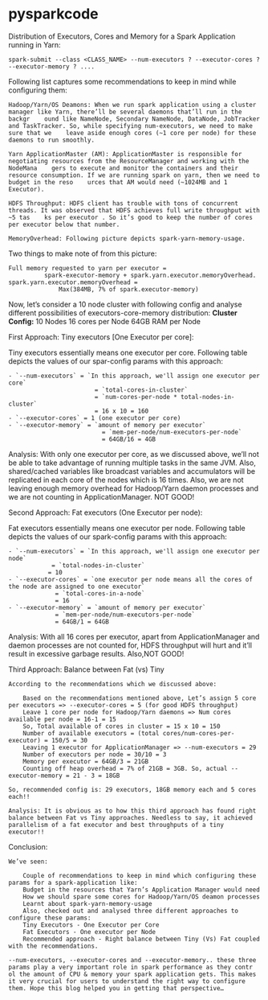 # pysparkcode

Distribution of Executors, Cores and Memory for a Spark Application running in Yarn:

	spark-submit --class <CLASS_NAME> --num-executors ? --executor-cores ? --executor-memory ? ....


Following list captures some recommendations to keep in mind while configuring them:

    Hadoop/Yarn/OS Deamons: When we run spark application using a cluster manager like Yarn, there’ll be several daemons that’ll run in the backgr    ound like NameNode, Secondary NameNode, DataNode, JobTracker and TaskTracker. So, while specifying num-executors, we need to make sure that we    leave aside enough cores (~1 core per node) for these daemons to run smoothly.

    Yarn ApplicationMaster (AM): ApplicationMaster is responsible for negotiating resources from the ResourceManager and working with the NodeMana    gers to execute and monitor the containers and their resource consumption. If we are running spark on yarn, then we need to budget in the reso    urces that AM would need (~1024MB and 1 Executor).

    HDFS Throughput: HDFS client has trouble with tons of concurrent threads. It was observed that HDFS achieves full write throughput with ~5 tas    ks per executor . So it’s good to keep the number of cores per executor below that number.

    MemoryOverhead: Following picture depicts spark-yarn-memory-usage. 

Two things to make note of from this picture:

	Full memory requested to yarn per executor =
        	  spark-executor-memory + spark.yarn.executor.memoryOverhead.
 	spark.yarn.executor.memoryOverhead = 
                  Max(384MB, 7% of spark.executor-memory)

Now, let’s consider a 10 node cluster with following config and analyse different possibilities of executors-core-memory distribution:
	**Cluster Config:**
		10 Nodes
		16 cores per Node
		64GB RAM per Node

First Approach: Tiny executors [One Executor per core]:

Tiny executors essentially means one executor per core. Following table depicts the values of our spar-config params with this approach:

	- `--num-executors` = `In this approach, we'll assign one executor per core`
                    	    = `total-cores-in-cluster`
                            = `num-cores-per-node * total-nodes-in-cluster` 
                            = 16 x 10 = 160
	- `--executor-cores` = 1 (one executor per core)
	- `--executor-memory` = `amount of memory per executor`
                              = `mem-per-node/num-executors-per-node`
                              = 64GB/16 = 4GB

Analysis: With only one executor per core, as we discussed above, we’ll not be able to take advantage of running multiple tasks in the same JVM. Also, shared/cached variables like broadcast variables and accumulators will be replicated in each core of the nodes which is 16 times. Also, we are not leaving enough memory overhead for Hadoop/Yarn daemon processes and we are not counting in ApplicationManager. NOT GOOD!


Second Approach: Fat executors (One Executor per node):

Fat executors essentially means one executor per node. Following table depicts the values of our spark-config params with this approach:

	- `--num-executors` = `In this approach, we'll assign one executor per node`
			    = `total-nodes-in-cluster`
			   = 10
	- `--executor-cores` = `one executor per node means all the cores of the node are assigned to one executor`
			     = `total-cores-in-a-node`
			     = 16
	- `--executor-memory` = `amount of memory per executor`
			     = `mem-per-node/num-executors-per-node`
			     = 64GB/1 = 64GB


Analysis: With all 16 cores per executor, apart from ApplicationManager and daemon processes are not counted for, HDFS throughput will hurt and it’ll result in excessive garbage results. Also,NOT GOOD!

Third Approach: Balance between Fat (vs) Tiny

	According to the recommendations which we discussed above:

	    Based on the recommendations mentioned above, Let’s assign 5 core per executors => --executor-cores = 5 (for good HDFS throughput)
	    Leave 1 core per node for Hadoop/Yarn daemons => Num cores available per node = 16-1 = 15
	    So, Total available of cores in cluster = 15 x 10 = 150
	    Number of available executors = (total cores/num-cores-per-executor) = 150/5 = 30
	    Leaving 1 executor for ApplicationManager => --num-executors = 29
	    Number of executors per node = 30/10 = 3
	    Memory per executor = 64GB/3 = 21GB
	    Counting off heap overhead = 7% of 21GB = 3GB. So, actual --executor-memory = 21 - 3 = 18GB

	So, recommended config is: 29 executors, 18GB memory each and 5 cores each!!

	Analysis: It is obvious as to how this third approach has found right balance between Fat vs Tiny approaches. Needless to say, it achieved        parallelism of a fat executor and best throughputs of a tiny executor!!

Conclusion:

	We’ve seen:

	    Couple of recommendations to keep in mind which configuring these params for a spark-application like:
		Budget in the resources that Yarn’s Application Manager would need
		How we should spare some cores for Hadoop/Yarn/OS deamon processes
		Learnt about spark-yarn-memory-usage
	    Also, checked out and analysed three different approaches to configure these params:
		Tiny Executors - One Executor per Core
		Fat Executors - One executor per Node
		Recommended approach - Right balance between Tiny (Vs) Fat coupled with the recommendations.

	--num-executors, --executor-cores and --executor-memory.. these three params play a very important role in spark performance as they contr          ol the amount of CPU & memory your spark application gets. This makes it very crucial for users to understand the right way to configure          them. Hope this blog helped you in getting that perspective…
